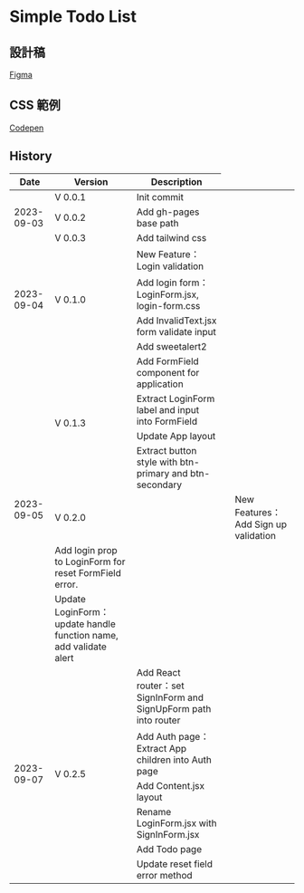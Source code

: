# Simple Todo List

## 設計稿

[Figma](https://www.figma.com/file/pFivfS3rDX3N3u3dN9aIlx/TodoList?node-id=0%3A1)

## CSS 範例

[Codepen](https://codepen.io/liao/pen/mdpmXKg?editors=1010)

## History 
<table>
    <thead>
        <tr>
            <th style="text-align: center;">Date</th>
            <th style="text-align: center;">Version</th>
            <th style="text-align: center;">Description</th>
        </tr>
    </thead>
    <tbody>
        <tr>
            <td rowspan="3">2023-09-03</td>
            <td>V 0.0.1</td>
            <td>Init commit</td>
        </tr>
        <tr>
            <td>V 0.0.2</td>
            <td>Add gh-pages base path</td>
        </tr>
        <tr>
            <td>V 0.0.3</td>
            <td>Add tailwind css</td>
        </tr>
        <tr>
            <td rowspan="4">2023-09-04</td>
            <td rowspan="4">V 0.1.0</td>
            <td>New Feature：Login validation</td>
        </tr>
        <tr>
            <td>Add login form：LoginForm.jsx, login-form.css</td>
        </tr>
        <tr>
            <td>Add InvalidText.jsx form validate input<td>
        </tr>
        <tr>
            <td>Add sweetalert2</td>
        </tr>
        <tr>
            <td rowspan="7">2023-09-05</td>
            <td rowspan="4">V 0.1.3</td>
            <td>Add FormField component for application</td>
        </tr>
        <tr>
            <td>Extract LoginForm label and input into FormField</td>
        </tr>
        <tr>
            <td>Update App layout</td>
        </tr>
        <tr>
            <td>Extract button style with btn-primary and btn-secondary</td>
        </tr>
        <tr>
            <td colspan="3">V 0.2.0</td>
            <td>New Features：Add Sign up validation</td>
        </tr>
        <tr>
            <td>Add login prop to LoginForm for reset FormField error.</td>
        </tr>
        <tr>
            <td>Update LoginForm：update handle function name, add validate alert</td>
        </tr>
        <tr>
            <td rowspan="6">2023-09-07</td>
            <td rowspan="6">V 0.2.5</td>
            <td>Add React router：set SignInForm and SignUpForm path into router</td>
        </tr>
        <tr>
            <td>Add Auth page：Extract App children into Auth page</td>
        </tr>
        <tr>
            <td>Add Content.jsx layout</td>
        </tr>
        <tr>
            <td>Rename LoginForm.jsx with SignInForm.jsx</td>
        </tr>
        <tr>
            <td>Add Todo page</td>
        </tr>
        <tr>
            <td>Update reset field error method</td>
        </tr>
    </tbody>
</table>
